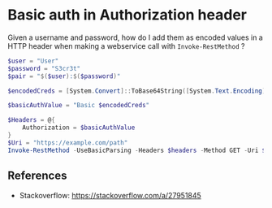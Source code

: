 # Basic auth in Authorization header

Given a username and password, how do I add them as encoded values in a HTTP header when making a webservice call with `Invoke-RestMethod` ?

```powershell
$user = "User"
$password = "S3cr3t"
$pair = "$($user):$($password)"

$encodedCreds = [System.Convert]::ToBase64String([System.Text.Encoding]::ASCII.GetBytes($pair))

$basicAuthValue = "Basic $encodedCreds"

$Headers = @{ 
    Authorization = $basicAuthValue 
}
$Uri = "https://example.com/path"
Invoke-RestMethod -UseBasicParsing -Headers $headers -Method GET -Uri $Uri
```

## References

- Stackoverflow: https://stackoverflow.com/a/27951845